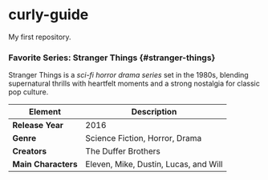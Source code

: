 # curly-guide
My first repository.
### **Favorite Series: Stranger Things** {#stranger-things}

Stranger Things is a *sci-fi horror drama series* set in the 1980s, blending supernatural thrills with heartfelt moments and a strong nostalgia for classic pop culture.

| **Element**             | **Description**                                      |
|-------------------------|------------------------------------------------------|
| **Release Year**        | 2016                                                 |
| **Genre**               | Science Fiction, Horror, Drama                       |
| **Creators**            | The Duffer Brothers                                  |
| **Main Characters**     | Eleven, Mike, Dustin, Lucas, and Will                |


